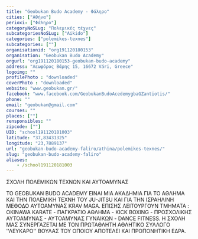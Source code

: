 ```yaml
---
title: "Geobukan Budo Academy - Φάληρο"
cities: ["Αθήνα"]
perioxi: ["Φάληρο"]
categoryNoSLug: "Πολεμικές τέχνες"
subcategoriesNoSLug: ["Aikido"]
categories: ["polemikes-texnes"]
subcategories: [""]
organisationid: "org191120180153"
organisation: "Geobukan Budo Academy"
orgurl: "org191120180153-geobukan-budo-academy"
address: "Λεωφόρος Βάρης 15, 16672 Vári, Greece"
logoimg: ""
profilePhoto : "downloaded"
coverPhoto : "downloaded"
website: "www.geobukan.gr/"
facebook: "www.facebook.com/GeobukanBudoAcedemygbaGZantiotis/"
phone: ""
email: "geobukan@gmail.com"
courses: ""
places: [""]
rensponsibles: ""
zipcode: [""]
UID: "school191120181003"
latitude: "37,83431325"
longitude: "23,7889137"
url: "geobukan-budo-academy-faliro/athina/polemikes-texnes/"
slug: "geobukan-budo-academy-faliro"
aliases:
    - /school191120181003
---
```



ΣΧΟΛΗ ΠΟΛΕΜΙΚΩΝ ΤΕΧΝΩΝ ΚΑΙ ΑΥΤΟΑΜΥΝΑΣ

ΤΟ GEOBUKAN BUDO ACADEMY ΕΙΝΑΙ ΜΙΑ ΑΚΑΔΗΜΙΑ ΓΙΑ ΤΟ ΑΘΛΗΜΑ ΚΑΙ ΤΗΝ ΠΟΛΕΜΙΚΗ ΤΕΧΝΗ ΤΟΥ JU-JITSU ΚΑΙ ΓΙΑ ΤΗΝ ΙΣΡΑΗΛΙΝΗ ΜΕΘΟΔΟ ΑΥΤΟΑΜΥΝΑΣ KRAV MAGA. ΕΠΙΣΗΣ ΛΕΙΤΟΥΡΓΟΥΝ ΤΜΗΜΑΤΑ : OKINAWA KARATE - ΠΑΓΚΡΑΤΙΟ ΑΘΛΗΜΑ - KICK BOXING - ΠΡΟΣΧΟΛΙΚΗΣ ΑΥΤΟΑΜΥΝΑΣ - ΑΥΤΟΑΜΥΝΑΣ ΓΥΝΑΙΚΩΝ - DANCE FITNESS. Η ΣΧΟΛΗ ΜΑΣ ΣΥΝΕΡΓΑΖΕΤΑΙ ΜΕ ΤΟΝ ΠΡΩΤΑΘΛΗΤΗ ΑΘΛΗΤΙΚΟ ΣΥΛΛΟΓΟ &#39;&#39;ΛΕΥΚΑΡΟ&#39;&#39; ΒΟΥΛΑΣ ΤΟΥ ΟΠΟΙΟΥ ΑΠΟΤΕΛΕΙ ΚΑΙ ΠΡΟΠΟΝΗΤΙΚΗ ΕΔΡΑ.